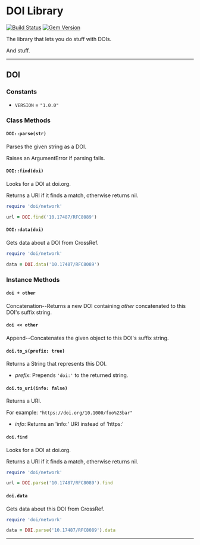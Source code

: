 # DOI Library

[![Build Status](https://secure.travis-ci.org/phluid61/libdoi.png)](http://travis-ci.org/phluid61/libdoi)
[![Gem Version](https://badge.fury.io/rb/libdoi.png)](http://badge.fury.io/rb/libdoi)

The library that lets you do stuff with DOIs.

And stuff.

----

## DOI

### Constants

* `VERSION` = `"1.0.0"`

### Class Methods

#### `DOI::parse(str)`

Parses the given string as a DOI.

Raises an ArgumentError if parsing fails.

#### `DOI::find(doi)`

Looks for a DOI at doi.org.

Returns a URI if it finds a match, otherwise returns nil.

~~~ruby
require 'doi/network'

url = DOI.find('10.17487/RFC8089')
~~~

#### `DOI::data(doi)`

Gets data about a DOI from CrossRef.

~~~ruby
require 'doi/network'

data = DOI.data('10.17487/RFC8089')
~~~

### Instance Methods

#### `doi + other`

Concatenation--Returns a new DOI containing _other_ concatenated to this DOI's suffix string.

#### `doi << other`

Append--Concatenates the given object to this DOI's suffix string.

#### `doi.to_s(prefix: true)`

Returns a String that represents this DOI.

* _prefix_:  Prepends `'doi:'` to the returned string.

#### `doi.to_uri(info: false)`

Returns a URI.

For example: `"https://doi.org/10.1000/foo%23bar"`

* _info_:  Returns an 'info:' URI instead of 'https:'

#### `doi.find`

Looks for a DOI at doi.org.

Returns a URI if it finds a match, otherwise returns nil.

~~~ruby
require 'doi/network'

url = DOI.parse('10.17487/RFC8089').find
~~~

#### `doi.data`

Gets data about this DOI from CrossRef.

~~~ruby
require 'doi/network'

data = DOI.parse('10.17487/RFC8089').data
~~~

----

